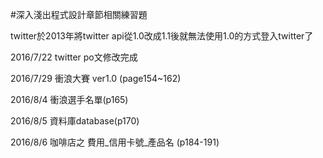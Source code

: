 #深入淺出程式設計章節相關練習題

twitter於2013年將twitter api從1.0改成1.1後就無法使用1.0的方式登入twitter了

2016/7/22 twitter po文修改完成

2016/7/29 衝浪大賽 ver1.0 (page154~162)

2016/8/4 衝浪選手名單(p165)  

2016/8/5 資料庫database(p170)

2016/8/6 咖啡店之 費用_信用卡號_產品名 (p184-191)

